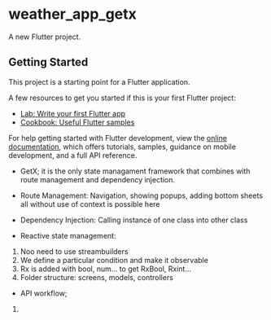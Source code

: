 # weather_app_getx

A new Flutter project.

## Getting Started

This project is a starting point for a Flutter application.

A few resources to get you started if this is your first Flutter project:

- [Lab: Write your first Flutter app](https://docs.flutter.dev/get-started/codelab)
- [Cookbook: Useful Flutter samples](https://docs.flutter.dev/cookbook)

For help getting started with Flutter development, view the
[online documentation](https://docs.flutter.dev/), which offers tutorials,
samples, guidance on mobile development, and a full API reference.

- GetX; it is the only state managament framework that combines with route management and dependency injection.

- Route Management: Navigation, showing popups, adding bottom sheets all without use of context is possible here

- Dependency Injection: Calling instance of one class into other class

- Reactive state management:
1. Noo need to use streambuilders
2. We define a particular condition and make it observable
3. Rx is added with bool, num... to get RxBool, Rxint...
4. Folder structure: screens, models, controllers

- API workflow;
1. 